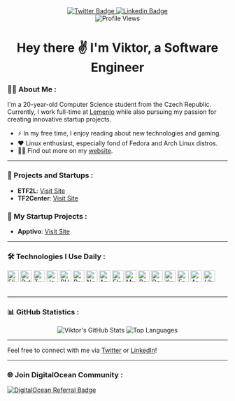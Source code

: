<div align="center">
  <div id="badges">
    <a href="https://twitter.com/vciernava">
      <img src="https://img.shields.io/badge/Twitter-blue?style=for-the-badge&logo=x&logoColor=white" alt="Twitter Badge"/>
    </a>
    <a href="https://www.linkedin.com/in/vciernava">
      <img src="https://img.shields.io/badge/LinkedIn-blue?style=for-the-badge&logo=linkedin&logoColor=white" alt="Linkedin Badge"/>
    </a>
  </div>
  <img src="https://komarev.com/ghpvc/?username=vciernava&style=flat-square&color=blue" alt="Profile Views"/>
  <h1>
    Hey there ✌️ I'm Viktor, a Software Engineer
  </h1>
</div>

### 👨‍💻 About Me :
I'm a 20-year-old Computer Science student from the Czech Republic. Currently, I work full-time at [Lemenio](https://lemenio.com) while also pursuing my passion for creating innovative startup projects.
- ⚡ In my free time, I enjoy reading about new technologies and gaming.
- ❤︎ Linux enthusiast, especially fond of Fedora and Arch Linux distros.
- 🧙‍♂️ Find out more on my [website](https://viktorciernava.link).

---

### 🚀 Projects and Startups :
- **ETF2L**: [Visit Site](https://etf2l.org/)
- **TF2Center**: [Visit Site](https://tf2center.com/)

### 🧁 My Startup Projects :
- **Apptivo**: [Visit Site](https://apptivo.cz/)

---

### 🛠️ Technologies I Use Daily :
<div>
  <img src="https://cdn.jsdelivr.net/gh/devicons/devicon/icons/elixir/elixir-original.svg" alt="Elixir" width="26px">
  <img src="https://cdn.jsdelivr.net/gh/devicons/devicon/icons/python/python-plain.svg" alt="Python" width="26px">
  <img src="https://cdn.jsdelivr.net/gh/devicons/devicon/icons/typescript/typescript-original.svg" alt="TypeScript" width="26px">
  <img src="https://cdn.jsdelivr.net/gh/devicons/devicon/icons/java/java-plain.svg" alt="Java" width="26px">
  <img src="https://cdn.jsdelivr.net/gh/devicons/devicon/icons/php/php-original.svg" alt="PHP" width="26px">
  <img src="https://cdn.jsdelivr.net/gh/devicons/devicon/icons/react/react-original.svg" alt="React" width="26px">
  <img src="https://cdn.jsdelivr.net/gh/devicons/devicon/icons/nextjs/nextjs-original.svg" alt="Next.js" width="26px">
  <img src="https://cdn.jsdelivr.net/gh/devicons/devicon/icons/angular/angular-original.svg" alt="Angular" width="26px">
  <img src="https://cdn.jsdelivr.net/gh/devicons/devicon/icons/electron/electron-original.svg" alt="Electron" width="26px">
  <img src="https://cdn.jsdelivr.net/gh/devicons/devicon/icons/mysql/mysql-original.svg" alt="MySQL" width="26px">
  <img src="https://cdn.jsdelivr.net/gh/devicons/devicon/icons/postgresql/postgresql-original.svg" alt="PostgreSQL" width="26px">
  <img src="https://cdn.jsdelivr.net/gh/devicons/devicon/icons/docker/docker-original.svg" alt="Docker" width="26px">
  <img src="https://cdn.jsdelivr.net/gh/devicons/devicon/icons/kubernetes/kubernetes-original.svg" alt="Kubernetes" width="26px">
  <img src="https://cdn.jsdelivr.net/gh/devicons/devicon/icons/fedora/fedora-original.svg" alt="Fedora" width="26px">
  <img src="https://cdn.jsdelivr.net/gh/devicons/devicon/icons/archlinux/archlinux-original.svg" alt="Arch" width="26px">
  <img src="https://cdn.jsdelivr.net/gh/devicons/devicon/icons/ubuntu/ubuntu-original.svg" alt="Ubuntu" width="26px">
</div>
<br/>

---

### 📊 GitHub Statistics :
<div align="center">
  <img src="https://github-readme-stats.vercel.app/api?username=vciernava&show_icons=true&theme=radical" alt="Viktor's GitHub Stats"/>
  <img src="https://github-readme-stats.vercel.app/api/top-langs/?username=vciernava&layout=compact&theme=radical" alt="Top Languages"/>
</div>

---

Feel free to connect with me via [Twitter](https://twitter.com/vciernava) or [LinkedIn](https://www.linkedin.com/in/vciernava)!

---

### 🌐 Join DigitalOcean Community :
[![DigitalOcean Referral Badge](https://web-platforms.sfo2.cdn.digitaloceanspaces.com/WWW/Badge%201.svg)](https://www.digitalocean.com/?refcode=c7b28fddea2d&utm_campaign=Referral_Invite&utm_medium=Referral_Program&utm_source=badge)
